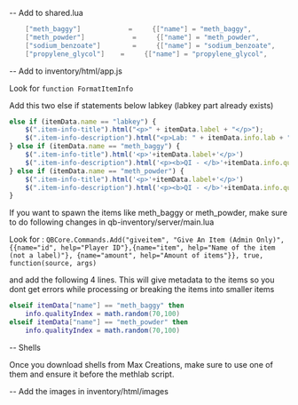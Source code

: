 -- Add to shared.lua

```lua
    ["meth_baggy"]            =     {["name"] = "meth_baggy",            ["label"] = "Meth",                    ["weight"] = 200,         ["type"] = "item",         ["image"] = "meth_bag.png",             ["unique"] = true,         ["useable"] = false,     ["shouldClose"] = true,           ["combinable"] = nil,   ["description"] = "Meth Baggy"},
    ["meth_powder"]            =     {["name"] = "meth_powder",            ["label"] = "Meth Powder",            ["weight"] = 1000,         ["type"] = "item",         ["image"] = "meth_powder.png",             ["unique"] = true,         ["useable"] = false,     ["shouldClose"] = true,           ["combinable"] = nil,   ["description"] = "Powder of Meth"},
    ["sodium_benzoate"]        =     {["name"] = "sodium_benzoate",        ["label"] = "Sodium Benzoate",        ["weight"] = 1000,         ["type"] = "item",         ["image"] = "sodium_benzoate.png",         ["unique"] = false,     ["useable"] = false,     ["shouldClose"] = true,           ["combinable"] = nil,   ["description"] = "A alkaline solution used in Meth Labs"},
    ["propylene_glycol"]    =     {["name"] = "propylene_glycol",        ["label"] = "Propylene Glycol",        ["weight"] = 1000,         ["type"] = "item",         ["image"] = "propylene_glycol.png",     ["unique"] = false,     ["useable"] = false,     ["shouldClose"] = true,           ["combinable"] = nil,   ["description"] = "A acidic solution used in Meth Labs"},
```


-- Add to inventory/html/app.js

Look for  ```function FormatItemInfo```

Add this two else if statements below labkey (labkey part already exists)

```js
else if (itemData.name == "labkey") {
    $(".item-info-title").html("<p>" + itemData.label + "</p>");
    $(".item-info-description").html("<p>Lab: " + itemData.info.lab + "</p>");
} else if (itemData.name == "meth_baggy") {
    $(".item-info-title").html('<p>'+itemData.label+'</p>')
    $(".item-info-description").html('<p><b>QI - </b>'+itemData.info.qualityIndex+'%</p><br/>');
} else if (itemData.name == "meth_powder") {
    $(".item-info-title").html('<p>'+itemData.label+'</p>')
    $(".item-info-description").html('<p><b>QI - </b>'+itemData.info.qualityIndex+'%</p><br/>');
}
```

If you want to spawn the items like meth_baggy or meth_powder, make sure to do following changes in qb-inventory/server/main.lua

Look for : 
`QBCore.Commands.Add("giveitem", "Give An Item (Admin Only)", {{name="id", help="Player ID"},{name="item", help="Name of the item (not a label)"}, {name="amount", help="Amount of items"}}, true, function(source, args)`

and add the following 4 lines. This will give metadata to the items so you dont get errors while processing or breaking the items into smaller items

```lua
elseif itemData["name"] == "meth_baggy" then
    info.qualityIndex = math.random(70,100)
elseif itemData["name"] == "meth_powder" then
    info.qualityIndex = math.random(70,100)
```


-- Shells 

Once you download shells from Max Creations, make sure to use one of them and ensure it before the methlab script.

-- Add the images in inventory/html/images